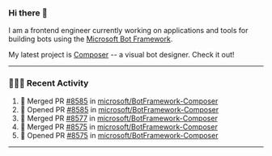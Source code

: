 ### Hi there 👋

I am a frontend engineer currently working on applications and tools for building bots using the [Microsoft Bot Framework](https://dev.botframework.com/).

My latest project is [Composer](https://github.com/microsoft/BotFramework-Composer) -- a visual bot designer. Check it out!

---

### 👨🏻‍💻 Recent Activity

<!--START_SECTION:activity-->
1. 🎉 Merged PR [#8585](https://github.com/microsoft/BotFramework-Composer/pull/8585) in [microsoft/BotFramework-Composer](https://github.com/microsoft/BotFramework-Composer)
2. 💪 Opened PR [#8585](https://github.com/microsoft/BotFramework-Composer/pull/8585) in [microsoft/BotFramework-Composer](https://github.com/microsoft/BotFramework-Composer)
3. 🎉 Merged PR [#8577](https://github.com/microsoft/BotFramework-Composer/pull/8577) in [microsoft/BotFramework-Composer](https://github.com/microsoft/BotFramework-Composer)
4. 🎉 Merged PR [#8575](https://github.com/microsoft/BotFramework-Composer/pull/8575) in [microsoft/BotFramework-Composer](https://github.com/microsoft/BotFramework-Composer)
5. 💪 Opened PR [#8575](https://github.com/microsoft/BotFramework-Composer/pull/8575) in [microsoft/BotFramework-Composer](https://github.com/microsoft/BotFramework-Composer)
<!--END_SECTION:activity-->

---

<!--
**a-b-r-o-w-n/a-b-r-o-w-n** is a ✨ _special_ ✨ repository because its `README.md` (this file) appears on your GitHub profile.

Here are some ideas to get you started:

- 🔭 I’m currently working on ...
- 🌱 I’m currently learning ...
- 👯 I’m looking to collaborate on ...
- 🤔 I’m looking for help with ...
- 💬 Ask me about ...
- 📫 How to reach me: ...
- 😄 Pronouns: ...
- ⚡ Fun fact: ...
-->
